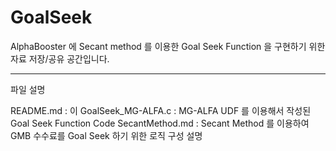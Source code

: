 # GoalSeek

AlphaBooster 에 Secant method 를 이용한 Goal Seek Function 을 구현하기 위한 자료 저장/공유  공간입니다.

___
파일 설명

README.md	 : 이 
GoalSeek_MG-ALFA.c : MG-ALFA UDF 를 이용해서 작성된 Goal Seek Function Code
SecantMethod.md : Secant Method 를 이용하여 GMB 수수료를 Goal Seek 하기 위한 로직 구성 설명
